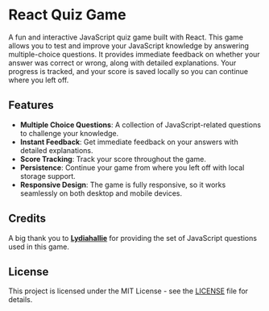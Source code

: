 # React Quiz Game

A fun and interactive JavaScript quiz game built with React. This game allows you to test and improve your JavaScript knowledge by answering multiple-choice questions. It provides immediate feedback on whether your answer was correct or wrong, along with detailed explanations. Your progress is tracked, and your score is saved locally so you can continue where you left off.

## Features

- **Multiple Choice Questions**: A collection of JavaScript-related questions to challenge your knowledge.
- **Instant Feedback**: Get immediate feedback on your answers with detailed explanations.
- **Score Tracking**: Track your score throughout the game.
- **Persistence**: Continue your game from where you left off with local storage support.
- **Responsive Design**: The game is fully responsive, so it works seamlessly on both desktop and mobile devices.

## Credits

A big thank you to **[Lydiahallie](https://github.com/lydiahallie/javascript-questions)** for providing the set of JavaScript questions used in this game.

## License

This project is licensed under the MIT License - see the [LICENSE](LICENSE) file for details.
